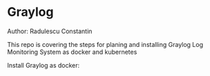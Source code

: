 # Graylog

Author: Radulescu Constantin

This repo is covering the steps for planing and installing Graylog Log Monitoring System as docker and kubernetes


Install Graylog as docker:
